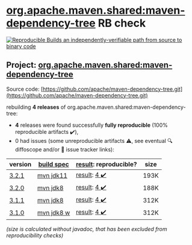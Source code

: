 [org.apache.maven.shared:maven-dependency-tree](https://central.sonatype.com/artifact/org.apache.maven.shared/maven-dependency-tree/versions) RB check
=======

[![Reproducible Builds](https://reproducible-builds.org/images/logos/rb.svg) an independently-verifiable path from source to binary code](https://reproducible-builds.org/)

## Project: [org.apache.maven.shared:maven-dependency-tree](https://central.sonatype.com/artifact/org.apache.maven.shared/maven-dependency-tree/versions)

Source code: [https://github.com/apache/maven-dependency-tree.git](https://github.com/apache/maven-dependency-tree.git)

rebuilding **4 releases** of org.apache.maven.shared:maven-dependency-tree:
- **4** releases were found successfully **fully reproducible** (100% reproducible artifacts :heavy_check_mark:),
- 0 had issues (some unreproducible artifacts :warning:, see eventual :mag: diffoscope and/or :memo: issue tracker links):

| version | [build spec](/BUILDSPEC.md) | [result](https://reproducible-builds.org/docs/jvm/): reproducible? | size |
| -- | --------- | ------ | -- |
| [3.2.1](https://central.sonatype.com/artifact/org.apache.maven.shared/maven-dependency-tree/3.2.1/pom) | [mvn jdk11](maven-dependency-tree-3.2.1.buildspec) | [result](maven-dependency-tree-3.2.1.buildinfo): [4 :heavy_check_mark: ](maven-dependency-tree-3.2.1.buildcompare) | 193K |
| [3.2.0](https://central.sonatype.com/artifact/org.apache.maven.shared/maven-dependency-tree/3.2.0/pom) | [mvn jdk8](maven-dependency-tree-3.2.0.buildspec) | [result](maven-dependency-tree-3.2.0.buildinfo): [4 :heavy_check_mark: ](maven-dependency-tree-3.2.0.buildcompare) | 188K |
| [3.1.1](https://central.sonatype.com/artifact/org.apache.maven.shared/maven-dependency-tree/3.1.1/pom) | [mvn jdk8](maven-dependency-tree-3.1.1.buildspec) | [result](maven-dependency-tree-3.1.1.buildinfo): [4 :heavy_check_mark: ](maven-dependency-tree-3.1.1.buildcompare) | 312K |
| [3.1.0](https://central.sonatype.com/artifact/org.apache.maven.shared/maven-dependency-tree/3.1.0/pom) | [mvn jdk8 w](maven-dependency-tree-3.1.0.buildspec) | [result](maven-dependency-tree-3.1.0.buildinfo): [4 :heavy_check_mark: ](maven-dependency-tree-3.1.0.buildcompare) | 312K |

<i>(size is calculated without javadoc, that has been excluded from reproducibility checks)</i>

